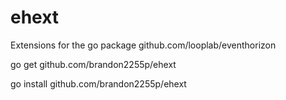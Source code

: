 # ehext
Extensions for the go package github.com/looplab/eventhorizon

go get github.com/brandon2255p/ehext

go install  github.com/brandon2255p/ehext